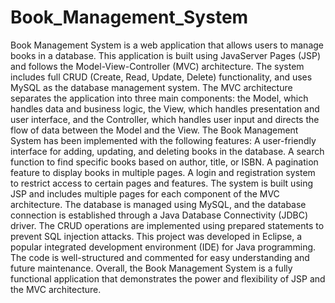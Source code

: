 # Book_Management_System
 Book Management System is a web application that allows users to manage books in a database. This application is built using JavaServer Pages (JSP) and follows the Model-View-Controller (MVC) architecture. The system includes full CRUD (Create, Read, Update, Delete) functionality, and uses MySQL as the database management system.  The MVC architecture separates the application into three main components: the Model, which handles data and business logic, the View, which handles presentation and user interface, and the Controller, which handles user input and directs the flow of data between the Model and the View.  The Book Management System has been implemented with the following features:  A user-friendly interface for adding, updating, and deleting books in the database. A search function to find specific books based on author, title, or ISBN. A pagination feature to display books in multiple pages. A login and registration system to restrict access to certain pages and features. The system is built using JSP and includes multiple pages for each component of the MVC architecture. The database is managed using MySQL, and the database connection is established through a Java Database Connectivity (JDBC) driver. The CRUD operations are implemented using prepared statements to prevent SQL injection attacks.  This project was developed in Eclipse, a popular integrated development environment (IDE) for Java programming. The code is well-structured and commented for easy understanding and future maintenance. Overall, the Book Management System is a fully functional application that demonstrates the power and flexibility of JSP and the MVC architecture.
